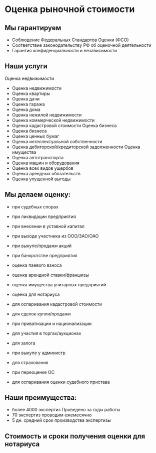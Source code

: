 # Оценка рыночной стоимости
## Мы гарантируем
- Соблюдение Федеральных Стандартов Оценки (ФСО)
- Соответствие законодательству РФ об оценочной деятельности
- Гарантия конфиденциальности и независимости
## Наши услуги
Оценка недвижимости
- Оценка недвижимости
- Оценка квартиры
- Оценка дачи
- Оценка гаража
- Оценка дома
- Оценка нежилой недвижимости
- Оценка коммерческой недвижимости
- Оценка кадастровой стоимости
Оценка бизнеса
- Оценка бизнеса
- Оценка ценных бумаг
- Оценка интеллектуальной собственности
- Оценка дебиторской/кредиторской задолженности
Оценка имущества
- Оценка автотранспорта
- Оценка машин и оборудования
- Оценка всех видов ущербов
- Оценка арендных обязательств
- Оценка упущенной выгоды
## Мы делаем оценку:
- при судебных спорах
- при ликвидации предприятия
- при внесении в уставной капитал
- при выходе участника из ООО/ЗАО/ОАО
- при выкупе/продажи акций
- при банкротстве предприятия
- оценка паевого взноса
- оценка арендной ставки/франшизы
- оценка имущества унитарных предприятий
- оценка для нотариуса 


- для оспаривания кадастровой стоимости
- для сделок купли/продажи
- при приватизации и национализации
- для участия в торгах/аукционах
- для залога
- при выкупе у администр
- для страхования
- при переоценке ОС
- для оспаривания оценки судебного пристава 


## Наши преимущества:
- более 4000  экспертиз  Проведено за годы работы
- 70  экспертиз  проводим ежемесячно
- 5 дн.  средний срок  производства экспертизы
## Стоимость и сроки получения оценки для нотариуса